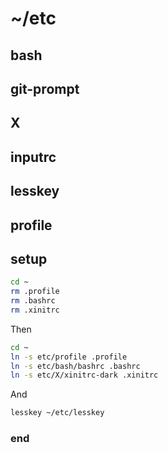 # ~/etc

## bash

## git-prompt

## X

## inputrc
## lesskey
## profile

## setup

```sh
cd ~
rm .profile
rm .bashrc
rm .xinitrc
```

Then

```sh
cd ~
ln -s etc/profile .profile
ln -s etc/bash/bashrc .bashrc
ln -s etc/X/xinitrc-dark .xinitrc
```

And

```sh
lesskey ~/etc/lesskey
```


### end
